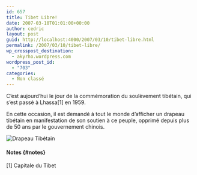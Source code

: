 ```yaml
---
id: 657
title: Tibet Libre!
date: 2007-03-10T01:01:00+00:00
author: cedric
layout: post
guid: http://localhost:4000/2007/03/10/tibet-libre.html
permalink: /2007/03/10/tibet-libre/
wp_crosspost_destination:
  - akyrho.wordpress.com
wordpress_post_id:
  - "703"
categories:
  - Non classé
---
```

C’est aujourd’hui le jour de la commémoration du soulèvement tibétain, qui s’est passé à Lhassa[1] en 1959.

En cette occasion, il est demandé à tout le monde d’afficher un drapeau tibétain en manifestation de son soutien à ce peuple, opprimé depuis plus de 50 ans par le gouvernement chinois.

![Drapeau Tibétain](/images/images/tibet.jpg) 

#### Notes {#notes}

[1] Capitale du Tibet